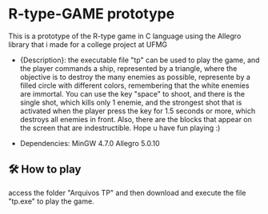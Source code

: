 # R-type-GAME prototype
This is a prototype of the R-type game in C language using the Allegro library that i made for a college project at UFMG

- {Description}:
the executable file "tp" can be used to play the game, and the player commands a ship, represented by a triangle, where the objective is to destroy the many enemies as possible, represente by a filled circle with different colors, remembering that the white enemies are immortal. You can use the key "space" to shoot, and there is the single shot, which kills only 1 enemie, and the strongest shot that is activated when the player press the key for 1.5 seconds or more, which destroys all enemies in front. Also, there are the blocks that appear on the screen that are indestructible. Hope u have fun playing :)

- Dependencies:
MinGW 4.7.0
Allegro 5.0.10

## 🛠️ How to play
access the folder "Arquivos TP" and then download and execute the file "tp.exe" to play the game.

